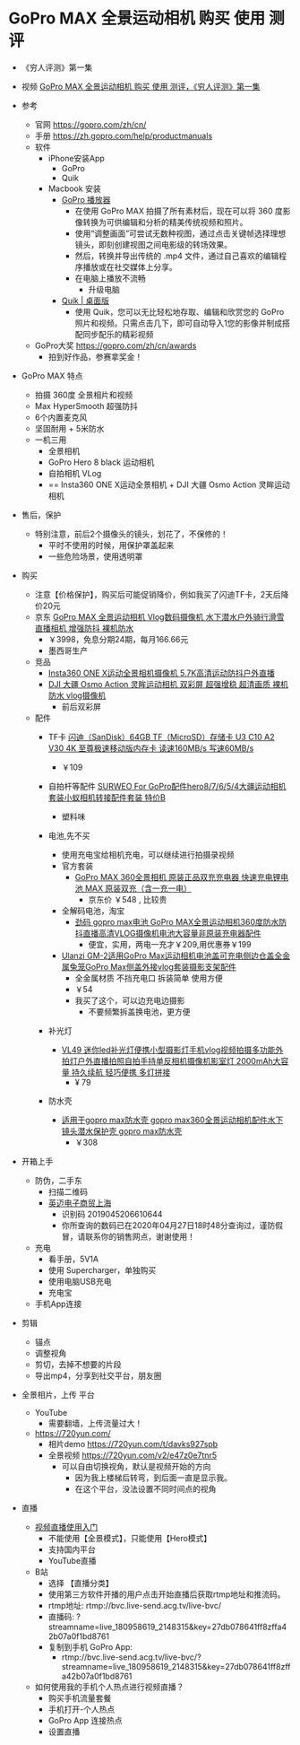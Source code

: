 
# GoPro MAX 全景运动相机 购买 使用 测评
- 《穷人评测》第一集

- 视频 [GoPro MAX 全景运动相机 购买 使用 测评，《穷人评测》第一集 ](https://www.bilibili.com/video/BV1mf4y1S78S/)

- 参考
    - 官网 https://gopro.com/zh/cn/
    - 手册 https://zh.gopro.com/help/productmanuals
    - 软件
        - iPhone安装App 
            - GoPro
            - Quik
        - Macbook 安装  
            - [GoPro 播放器](https://community.gopro.com/t5/zh-cn/GoPro-25773-25918-22120/ta-p/472246?profile.language=zh-CN)
                - 在使用 GoPro MAX 拍摄了所有素材后，现在可以将 360 度影像转换为可供编辑和分析的精美传统视频和照片。
                - 使用“调整画面”可尝试无数种视图，通过点击关键帧选择理想镜头，即刻创建视图之间电影级的转场效果。
                - 然后，转换并导出传统的 .mp4 文件，通过自己喜欢的编辑程序播放或在社交媒体上分享。
                - 在电脑上播放不流畅
                    - 升级电脑
            - [Quik | 桌面版](https://gopro.com/zh/cn/shop/softwareandapp/quik-%7C-%E6%A1%8C%E9%9D%A2%E7%89%88/Quik-Desktop.html)
                - 使用 Quik，您可以无比轻松地存取、编辑和欣赏您的 GoPro 照片和视频。只需点击几下，即可自动导入1您的影像并制成搭配同步配乐的精彩视频
    - GoPro大奖 https://gopro.com/zh/cn/awards 
        - 拍到好作品，参赛拿奖金！


- GoPro MAX 特点
    - 拍摄 360度 全景相片和视频
    - Max HyperSmooth 超强防抖
    - 6个内置麦克风
    - 坚固耐用 + 5米防水
    - 一机三用
        - 全景相机
        - GoPro Hero 8 black 运动相机
        - 自拍相机 VLog
        - == Insta360 ONE X运动全景相机 + DJI 大疆 Osmo Action 灵眸运动相机

- 售后，保护
    - 特别注意，前后2个摄像头的镜头，划花了，不保修的！
        - 平时不使用的时候，用保护罩盖起来
        - 一些危险场景，使用透明罩

- 购买
    - 注意【价格保护】，购买后可能促销降价，例如我买了闪迪TF卡，2天后降价20元
    - 京东 [GoPro MAX 全景运动相机 Vlog数码摄像机 水下潜水户外骑行滑雪直播相机 增强防抖 裸机防水](https://item.jd.com/100004982557.html) 
        - ￥3998，免息分期24期，每月166.66元
        - 墨西哥生产
    - 竞品
        - [Insta360 ONE X运动全景相机摄像机 5.7K高清运动防抖户外直播](https://item.jd.com/100000696258.html)
        - [DJI 大疆 Osmo Action 灵眸运动相机 双彩屏 超强增稳 超清画质 裸机防水 vlog摄像机](https://item.jd.com/100003394837.html) 
            - 前后双彩屏
    - 配件
        - TF卡  [闪迪（SanDisk）64GB TF（MicroSD）存储卡 U3 C10 A2 V30 4K 至尊极速移动版内存卡 读速160MB/s 写速60MB/s](https://item.jd.com/2217746.html)
            - ￥109
        - 自拍杆等配件 [SURWEO For GoPro配件hero8/7/6/5/4大疆运动相机套装小蚁相机转接配件套装 特价B](https://item.jd.com/27524547841.html)
            - 塑料味
        - 电池,先不买
            - 使用充电宝给相机充电，可以继续进行拍摄录视频
            - 官方套装
                - [GoPro MAX 360全景相机 原装正品双充充电器 快速充电锂电池 MAX 原装双充（含一充一电）](https://item.jd.com/62541068027.html)
                    - 京东价 ￥548 , 比较贵
            - 全解码电池，淘宝
                - [劲码 gopro max电池 GoPro MAX全景运动相机360度防水防抖直播高清VLOG摄像机电池大容量非原装充电器配件](https://detail.tmall.com/item.htm?id=610674348281)
                    - 便宜，实用，两电一充才￥209,用优惠券￥199
            - [Ulanzi GM-2适用GoPro Max运动相机电池盖可充电侧边仓盖全金属兔笼GoPro Max侧盖外接vlog套装摄影支架配件](https://detail.tmall.com/item.htm?id=610151652238)
                - 全金属材质 不挡充电口 拆装简单 使用方便
                - ￥54
                - 我买了这个，可以边充电边摄影
                    - 不要频繁拆盖换电池，更方便

        - 补光灯
            - [VL49 迷你led补光灯便携小型摄影灯手机vlog视频拍摄多功能外拍灯户外直播拍照自拍手持单反相机摄像机影室灯
2000mAh大容量 持久续航 轻巧便携 多灯拼接](https://detail.tmall.com/item.htm?id=608816739769) 
                - ¥ 79
        - 防水壳 
            - [适用于gopro max防水壳 gopro max360全景运动相机配件水下镜头潜水保护壳 gopro max防水壳](https://item.jd.com/66602490801.html)
                - ￥308


- 开箱上手
    - 防伪，二手东
        - 扫描二维码
        - [英迈电子商贸上海](http://www.trustim.cn/)
            - 识别码 2019045206610644
            - 你所查询的数码已在2020年04月27日18时48分查询过，谨防假冒，请联系你的销售网点，谢谢使用！
    - 充电
        - 看手册，5V1A
        - 使用 Supercharger，单独购买
        - 使用电脑USB充电
        - 充电宝
    - 手机App连接

- 剪辑
    - 锚点
    - 调整视角
    - 剪切，去掉不想要的片段
    - 导出mp4，分享到社交平台，朋友圈

- 全景相片，上传 平台
    - YouTube
        - 需要翻墙，上传流量过大！
    - https://720yun.com/
        - 相片demo https://720yun.com/t/davks927spb
        - 全景视频 https://720yun.com/v2/e47z0e7tnr5
            - 可以自由切换视角，默认是视频开始的方向
                - 因为我上楼梯后转弯，到后面一直是显示我。
                - 在这个平台，没法设置不同时间点的视角


- 直播
    - [视频直播使用入门](https://community.gopro.com/t5/zh-cn/35270-39057-30452-25773-20351-29992-20837-38376/ta-p/400413?profile.language=zh-CN)
        - 不能使用【全景模式】，只能使用【Hero模式】
        - 支持国内平台
        - YouTube直播
    - B站
        - 选择 【直播分类】
        - 使用第三方软件开播的用户点击开始直播后获取rtmp地址和推流码。
        - rtmp地址: rtmp://bvc.live-send.acg.tv/live-bvc/
        - 直播码: ?streamname=live_180958619_2148315&key=27db078641ff8zffa42b07a0f1bd8761
        - 复制到手机 GoPro App:
            - rtmp://bvc.live-send.acg.tv/live-bvc/?streamname=live_180958619_2148315&key=27db078641ff8zffa42b07a0f1bd8761
    - 如何使用我的手机个人热点进行视频直播？ 
        - 购买手机流量套餐
        - 手机打开-个人热点
        - GoPro App 连接热点
        - 设置直播